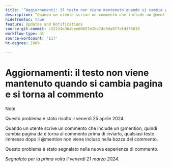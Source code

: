 ```yaml
---
title: '“Aggiornamenti: il testo non viene mantenuto quando si cambia pagina e si torna al commento”'
description: “Quando un utente scrive un commento che include un @mention, quindi cambia pagina da e torna al commento prima di inviarlo, qualsiasi testo immesso dopo il @mention non viene incluso nella bozza del commento.”
hidefromtoc: true
feature: Updates and Notifications
source-git-commit: c22214e36abeed0657e1bc74c9da9f7afd376819
workflow-type: ht
source-wordcount: '117'
ht-degree: 100%

---
```



# Aggiornamenti: il testo non viene mantenuto quando si cambia pagina e si torna al commento

>[!NOTE]
>
>Questo problema è stato risolto il venerdì 25 aprile 2024.

Quando un utente scrive un commento che include un @mention, quindi cambia pagina da e torna al commento prima di inviarlo, qualsiasi testo immesso dopo il @mention non viene incluso nella bozza del commento.

Questo problema è stato segnalato nella nuova esperienza di commento.

_Segnalato per la prima volta il venerdì 21 marzo 2024._

